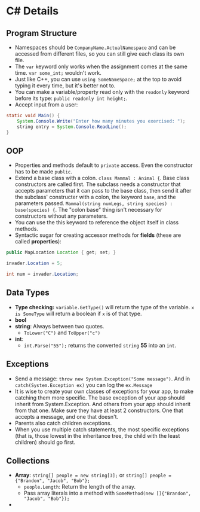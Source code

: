 # C\# Details

## Program Structure

* Namespaces should be `CompanyName.ActualNamespace` and can be accessed from different files, so you can still give each class its own file.
* The `var` keyword only works when the assignment comes at the same time. `var some_int;` wouldn't work.
* Just like C++, you can use `using SomeNameSpace;` at the top to avoid typing it every time, but it's better not to.
* You can make a variable/property read only with the `readonly` keyword before its type: `public readonly int height;`.
* Accept input from a user:

```java
static void Main() {
    System.Console.Write("Enter how many minutes you exercised: ");    
    string entry = System.Console.ReadLine();
}
```

## OOP

* Properties and methods default to `private` access. Even the constructor has to be made `public`.
* Extend a base class with a colon. `class Mammal : Animal {`. Base class constructors are called first. The subclass needs a constructor that accepts  parameters that it can pass to the base class, then send it after the subclass' constructer with a colon, the keyword `base`, and the parameters passed. `Mammal(string numLegs, string species) : base(species) {`. The "colon base" thing isn't necessary for constructors without any parameters.
* You can use the this keyword to reference the object itself in class methods.
* Syntactic sugar for creating accessor methods for **fields** \(these are called **properties**\):

```java
public MapLocation Location { get; set; }

invader.Location = 5;

int num = invader.Location;
```

## Data Types

* **Type checking:** `variable.GetType()` will return the type of the variable. `x is SomeType` will return a boolean if `x` is of that type.
* **bool**
* **string**: Always between two quotes.
  * `ToLower("C")` and `ToUpper("c")`
* **int**:
  * `int.Parse("55");` returns the converted `string` **55** into an `int`.

## Exceptions

* Send a message: `throw new System.Exception("Some message")`. And in `catch(System.Exception ex)` you can log the `ex.Message`
* It is wise to create your own classes of exceptions for your app, to make catching them more specific. The base exception of your app should inherit from System.Exception. And others from your app should inherit from that one. Make sure they have at least 2 constructors. One that accepts a message, and one that doesn't.
* Parents also catch children exceptions.
* When you use multiple catch statements, the most specific exceptions \(that is, those lowest in the inheritance tree, the child with the least children\) should go first.

## Collections

* **Array**: `string[] people = new string[3];` or `string[] people = {"Brandon", "Jacob", "Bob"};`
  * `people.Length`: Return the length of the array.
  * Pass array literals into a method with `SomeMethod(new []{"Brandon", "Jacob", "Bob"});`
* 


